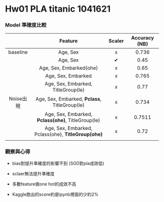 # Hw01 PLA titanic 1041621

### Model 準確度比較

|          | Feature                                              | Scaler | Accuracy (NB) |
|:--------:|:----------------------------------------------------:|:------:|:-------------:|
| baseline | Age, Sex                                             | x      | 0.736         |
|          | Age, Sex                                             | ✔︎     | 0.45          |
|          | Age, Sex, Embarked(ohe)                              | x      | 0.65          |
|          | Age, Sex, Embarked                                   | x      | 0.765         |
|          | Age, Sex, Embarked, TitleGroup(le)                   | x      | 0.77          |
| Noise出現  | Age, Sex, Embarked, **Pclass**, TitleGroup(le)       | x      | 0.734         |
|          | Age, Sex, Embarked, **Pclass(ohe)**, TitleGroup(le)  | x      | 0.7511        |
|          | Age, Sex, Embarked, Pclass(ohe), **TitleGroup(ohe)** | x      | 0.72          |
|          |                                                      |        |               |

### 觀察與心得

* bias對提升準確度的影響不到 (SGD對pla成效低)

* sclaer無法提升準確度

* 多數feature做one hot的成效不高

* Kaggle跑出的score約是ipynb裡面的少約2%
